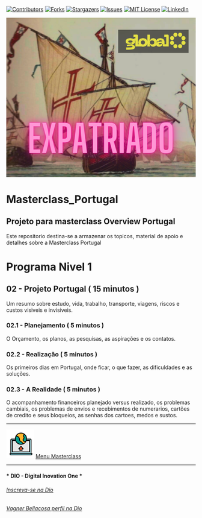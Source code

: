 <!-- PROJECT SHIELDS -->

[![Contributors][contributors-shield]][contributors-url]
[![Forks][forks-shield]][forks-url]
[![Stargazers][stars-shield]][stars-url]
[![Issues][issues-shield]][issues-url]
[![MIT License][license-shield]][license-url]
[![LinkedIn][linkedin-shield]][linkedin-url]

<!-- PROJECT LOGO -->
![Rumo ao Velho Mundo](Images/Descoberta.png "De volta as origens")


# Masterclass_Portugal

## Projeto para masterclass Overview Portugal

Este repositorio destina-se a armazenar os topicos, material de apoio e detalhes sobre a Masterclass Portugal

# Programa Nivel 1

## 02 - Projeto Portugal ( 15 minutos )

Um resumo sobre estudo, vida, trabalho, transporte, viagens, riscos e custos visiveis e invisiveis.

### 02.1 - Planejamento ( 5 minutos )

O Orçamento, os planos, as pesquisas, as aspirações e os contatos.

### 02.2 - Realização ( 5 minutos )

Os primeiros dias em Portugal, onde ficar, o que fazer, as dificuldades e as soluções.

### 02.3 - A Realidade ( 5 minutos )

O acompanhamento financeiros planejado versus realizado, os problemas cambiais, os problemas de envios e recebimentos de numerarios, cartões de credito e seus bloqueios, as senhas dos cartoes, medos e sustos.


---

![Menu Masterclass](Images/Menu.png "Menu Masterclass") [Menu Masterclass](00_Masterclass.MD)



---

#### * DIO - Digital Inovation One *
######  [Inscreva-se na Dio](https://web.dio.me/sign-up?ref=R5J3ZLTIFS)  

######  [Vagner Bellacosa perfil na Dio](https://web.dio.me/users/vagnerbellacosa?tab=achievements)  

<!-- MARKDOWN LINKS & IMAGES -->
<!-- https://www.markdownguide.org/basic-syntax/#reference-style-links -->
[contributors-shield]: https://img.shields.io/github/contributors/VagnerBellacosa/Masterclass_Portugal.svg?style=for-the-badge
[contributors-url]: https://github.com/VagnerBellacosa/Masterclass_Portugal/graphs/contributors
[forks-shield]: https://img.shields.io/github/forks/VagnerBellacosa/Masterclass_Portugal.svg?style=for-the-badge
[forks-url]: https://github.com/VagnerBellacosa/Masterclass_Portugal/network/members
[stars-shield]: https://img.shields.io/github/stars/VagnerBellacosa/Masterclass_Portugal.svg?style=for-the-badge
[stars-url]: https://github.com/VagnerBellacosa/Masterclass_Portugal/stargazers
[issues-shield]: https://img.shields.io/github/issues/VagnerBellacosa/Masterclass_Portugal.svg?style=for-the-badge
[issues-url]: https://github.com/VagnerBellacosa/Masterclass_Portugal/issues
[license-shield]: https://img.shields.io/github/license/VagnerBellacosa/Masterclass_Portugal.svg?style=for-the-badge
[license-url]: https://github.com/VagnerBellacosa/Masterclass_Portugal/blob/master/LICENSE.txt
[linkedin-shield]: https://img.shields.io/badge/-LinkedIn-black.svg?style=for-the-badge&logo=linkedin&colorB=555
[linkedin-url]: https://www.linkedin.com/in/VagnerBellacosa/
[product-screenshot]: Images/Descoberta.png

